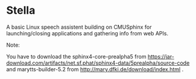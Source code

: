 # Stella
A basic Linux speech assistent building on CMUSphinx for launching/closing applications and gathering info from web APIs.

Note:

You have to download the sphinx4-core-prealpha5 from https://jar-download.com/artifacts/net.sf.phat/sphinx4-data/5prealpha/source-code and 
marytts-builder-5.2 from http://mary.dfki.de/download/index.html .
